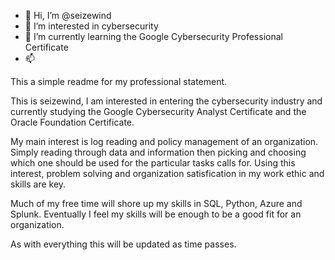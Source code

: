 - 👋 Hi, I’m @seizewind
- 👀 I’m interested in cybersecurity
- 🌱 I’m currently learning the Google Cybersecurity Professional Certificate
- 📫 

This a simple readme for my professional statement. 

This is seizewind, I am interested in entering the cybersecurity industry and currently studying the Google Cybersecurity Analyst Certificate and the Oracle Foundation Certificate.

My main interest is log reading and policy management of an organization. Simply reading through data and information then picking and choosing which one should be used for the particular tasks calls for. Using this interest, problem solving and organization satisfication in my work ethic and skills are key.

Much of my free time will shore up my skills in SQL, Python, Azure and Splunk. Eventually I feel my skills will be enough to be a good fit for an organization.

As with everything this will be updated as time passes.

